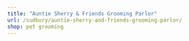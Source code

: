 ```yaml
---
title: "Auntie Sherry & Friends Grooming Parlor"
url: /sudbury/auntie-sherry-and-friends-grooming-parlor/
shop: pet grooming
---
```

